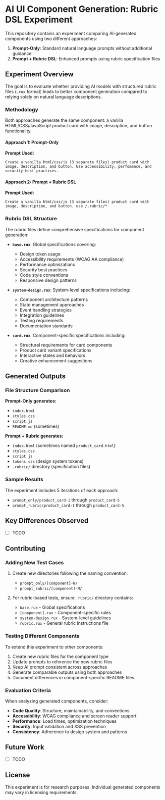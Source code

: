 # AI UI Component Generation: Rubric DSL Experiment

This repository contains an experiment comparing AI-generated components using two different approaches:
1. **Prompt-Only**: Standard natural language prompts without additional guidance
2. **Prompt + Rubric DSL**: Enhanced prompts using rubric specification files

## Experiment Overview

The goal is to evaluate whether providing AI models with structured rubric files (`.rux` format) leads to better component generation compared to relying solely on natural language descriptions.

### Methodology

Both approaches generate the same component: a vanilla HTML/CSS/JavaScript product card with image, description, and button functionality.

#### Approach 1: Prompt-Only
**Prompt Used:**
```
Create a vanilla html/css/js (3 separate files) product card with image, description, and button. Use accessibility, perfomance, and security best practices.
```

#### Approach 2: Prompt + Rubric DSL
**Prompt Used:**
```
Create a vanilla html/css/js (3 separate files) product card with image, description, and button. use /.rubric/*
```

### Rubric DSL Structure

The rubric files define comprehensive specifications for component generation:

- **`base.rux`**: Global specifications covering:
  - Design token usage
  - Accessibility requirements (WCAG AA compliance)
  - Performance optimizations
  - Security best practices
  - Code style conventions
  - Responsive design patterns

- **`system-design.rux`**: System-level specifications including:
  - Component architecture patterns
  - State management approaches
  - Event handling strategies
  - Integration guidelines
  - Testing requirements
  - Documentation standards

- **`card.rux`**: Component-specific specifications including:
  - Structural requirements for card components
  - Product card variant specifications
  - Interactive states and behaviors
  - Creative enhancement suggestions

## Generated Outputs

### File Structure Comparison

**Prompt-Only generates:**
- `index.html`
- `styles.css` 
- `script.js`
- `README.md` (sometimes)

**Prompt + Rubric generates:**
- `index.html` (sometimes named `product_card.html`)
- `styles.css`
- `script.js`
- `tokens.css` (design system tokens)
- `.rubric/` directory (specification files)

### Sample Results

The experiment includes 5 iterations of each approach:
- `prompt_only/product_card-1` through `product_card-5`
- `prompt_rubric/product_card-1` through `product_card-5`

## Key Differences Observed
- [ ] TODO

## Contributing

### Adding New Test Cases

1. Create new directories following the naming convention:
   - `prompt_only/[component]-N/`
   - `prompt_rubric/[component]-N/`

2. For rubric-based tests, ensure `.rubric/` directory contains:
   - `base.rux` - Global specifications
   - `[component].rux` - Component-specific rules
   - `system-design.rux` - System-level guidelines
   - `rubric.rux` - General rubric instructions file

### Testing Different Components

To extend this experiment to other components:

1. Create new rubric files for the component type
2. Update prompts to reference the new rubric files
3. Keep AI prompt consistent across approaches
4. Generate comparable outputs using both approaches
5. Document differences in component-specific README files

### Evaluation Criteria

When analyzing generated components, consider:

- **Code Quality**: Structure, maintainability, and conventions
- **Accessibility**: WCAG compliance and screen reader support
- **Performance**: Load times, optimization techniques
- **Security**: Input validation and XSS prevention
- **Consistency**: Adherence to design system and patterns

## Future Work

- [ ] TODO

## License

This experiment is for research purposes. Individual generated components may vary in licensing requirements.
